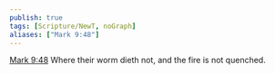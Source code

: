 ```yaml
---
publish: true
tags: [Scripture/NewT, noGraph]
aliases: ["Mark 9:48"]
---
```

[Mark 9:48](https://churchofjesuschrist.org/study/scriptures/nt/mark/9?lang=eng&id=p48#p48) Where their worm dieth not, and the fire is not quenched.
